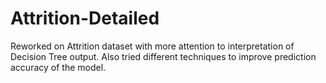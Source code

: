 # Attrition-Detailed
Reworked on Attrition dataset with more attention to interpretation of Decision Tree output.  Also tried different techniques to improve prediction accuracy of the model.
